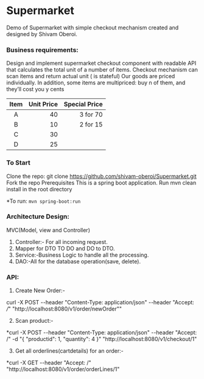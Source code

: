# Supermarket

Demo of Supermarket with simple checkout mechanism created and designed by Shivam Oberoi.

### Business requirements:

Design and implement supermarket checkout component with readable API that calculates the total unit of a number of items. Checkout mechanism can scan items and return actual unit ( is stateful) Our goods are priced individually. In addition, some items are multipriced: buy n of them, and they’ll cost you y cents 

|Item  | Unit Price |  Special Price |
  |:----:|-----------:|---------------:|
  |  A   |  40        | 3 for 70       |
  |  B   |  10        | 2 for 15       | 
  |  C   |  30        |                |
  |  D   |  25        |                |



### To Start

Clone the repo: git clone https://github.com/shivam-oberoi/Supermarket.git Fork the repo Prerequisites
This is a spring boot application. Run mvn clean install in the root directory 

*To run:  `mvn spring-boot:run`



### Architecture Design:

MVC(Model, view and Controller)
1.	Controller:- For all incoming request.
2.	Mapper for DTO TO DO and DO to DTO.
3.	Service:-Business Logic to handle all the processing.
4.	DAO:-All for the database operation(save, delete).

### API:

1.	Create New Order:- 

curl -X POST --header "Content-Type: application/json" --header "Accept: */*" "http://localhost:8080/v1/order/newOrder""

2.	Scan product:- 

*curl -X POST --header "Content-Type: application/json" --header "Accept: /" -d "{ "productid": 1, "quantity": 4 }" "http://localhost:8080/v1/checkout/1"

3.	Get all orderlines(cartdetails) for an order:- 

*curl -X GET --header "Accept: /" "http://localhost:8080/v1/order/orderLines/1"

